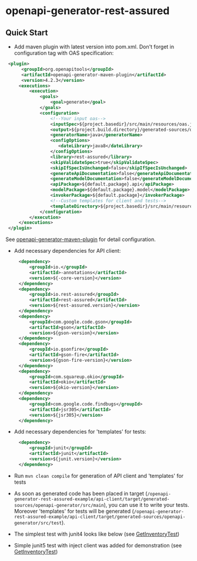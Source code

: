 # openapi-generator-rest-assured

## Quick Start
* Add maven plugin with latest version into pom.xml. Don't forget <inputSpec> in configuration tag with OAS specification:
```xml
 <plugin>
      <groupId>org.openapitools</groupId>
      <artifactId>openapi-generator-maven-plugin</artifactId>
      <version>4.2.3</version>
     <executions>
         <execution>
             <goals>
                 <goal>generate</goal>
             </goals>
             <configuration>
                 <!--Your input oas-->
                 <inputSpec>${project.basedir}/src/main/resources/oas.json</inputSpec>
                 <output>${project.build.directory}/generated-sources/openapi-generator</output>
                 <generatorName>java</generatorName>
                 <configOptions>
                    <dateLibrary>java8</dateLibrary>
                 </configOptions>
                 <library>rest-assured</library>
                 <skipValidateSpec>true</skipValidateSpec>
                 <skipIfSpecIsUnchanged>false</skipIfSpecIsUnchanged>
                 <generateApiDocumentation>false</generateApiDocumentation>
                 <generateModelDocumentation>false</generateModelDocumentation>
                 <apiPackage>${default.package}.api</apiPackage>
                 <modelPackage>${default.package}.model</modelPackage>
                 <invokerPackage>${default.package}</invokerPackage>
                 <!--Custom templates for client and tests-->
                 <templateDirectory>${project.basedir}/src/main/resources/tеmplates</templateDirectory>
             </configuration>
         </execution>
     </executions>
 </plugin>
```
See [openapi-generator-maven-plugin](https://github.com/OpenAPITools/openapi-generator/tree/master/modules/openapi-generator-maven-plugin) for detail configuration.

* Add necessary dependencies for API client:
```xml
     <dependency>
         <groupId>io.</groupId>
         <artifactId>-annotations</artifactId>
         <version>${-core-version}</version>
     </dependency>
     <dependency>
         <groupId>io.rest-assured</groupId>
         <artifactId>rest-assured</artifactId>
         <version>${rest-assured.version}</version>
     </dependency>
     <dependency>
         <groupId>com.google.code.gson</groupId>
         <artifactId>gson</artifactId>
         <version>${gson-version}</version>
     </dependency>
     <dependency>
         <groupId>io.gsonfire</groupId>
         <artifactId>gson-fire</artifactId>
         <version>${gson-fire-version}</version>
     </dependency>
     <dependency>
         <groupId>com.squareup.okio</groupId>
         <artifactId>okio</artifactId>
         <version>${okio-version}</version>
     </dependency>
     <dependency>
         <groupId>com.google.code.findbugs</groupId>
         <artifactId>jsr305</artifactId>
         <version>${jsr305}</version>
     </dependency>
```
* Add necessary dependencies for 'templates' for tests:
```xml
     <dependency>
         <groupId>junit</groupId>
         <artifactId>junit</artifactId>
         <version>${junit.version}</version>
     </dependency>
```

* Run ```mvn clean compile``` for generation of API client and 'templates' for tests

* As soon as generated code has been placed in target (```/openapi-generator-rest-assured-example/api-client/target/generated-sources/openapi-generator/src/main```), you can use it to write your tests. Moreover 'templates' for tests will be generated (```/openapi-generator-rest-assured-example/api-client/target/generated-sources/openapi-generator/src/test```).

* The simplest test with junit4 looks like below (see [GetInventoryTest](https://github.com/viclovsky/openapi-generator-rest-assured/blob/master/api-tests/src/test/java/com/viclovsky/example/oas/client/restassured/junit4/GetInventoryTest.java))

* Simple junit5 test with inject client was added for demonstration (see [GetInventoryTest](https://github.com/viclovsky/openapi-generator-rest-assured/blob/master/api-tests/src/test/java/com/viclovsky/example/oas/client/restassured/junit5/GetInventoryTest.java))